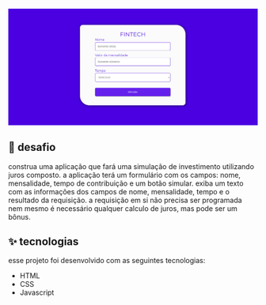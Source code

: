 ![image](assets/fintech.png)

## 🌈 desafio

construa uma aplicação que fará uma simulação de investimento utilizando juros composto. a aplicação terá um formulário com os campos: nome, mensalidade, tempo de contribuição e um botão simular. exiba um texto com as informações dos campos de nome, mensalidade, tempo e o resultado da requisição. a requisição em si não precisa ser programada nem mesmo é necessário qualquer calculo de juros, mas pode ser um bônus. 

## ✨ tecnologias

esse projeto foi desenvolvido com as seguintes tecnologias:

- HTML
- CSS
- Javascript


